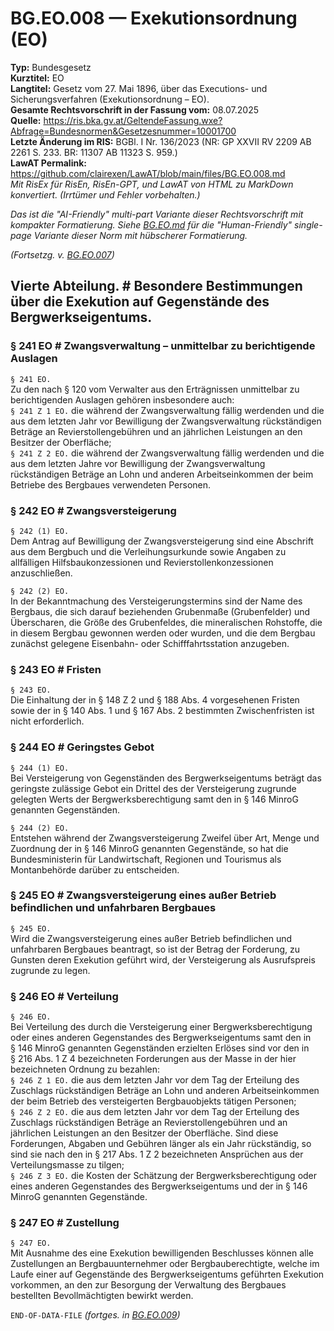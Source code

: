 # BG.EO.008 — Exekutionsordnung (EO)
**Typ:** Bundesgesetz  
**Kurztitel:** EO  
**Langtitel:** Gesetz vom 27. Mai 1896, über das Executions- und Sicherungsverfahren (Exekutionsordnung – EO).  
**Gesamte Rechtsvorschrift in der Fassung vom:** 08.07.2025  
**Quelle:** https://ris.bka.gv.at/GeltendeFassung.wxe?Abfrage=Bundesnormen&Gesetzesnummer=10001700  
**Letzte Änderung im RIS:** BGBl. I Nr. 136/2023 (NR: GP XXVII RV 2209 AB 2261 S. 233. BR: 11307 AB 11323 S. 959.)  
**LawAT Permalink:** https://github.com/clairexen/LawAT/blob/main/files/BG.EO.008.md  
*Mit RisEx für RisEn, RisEn-GPT, und LawAT von HTML zu MarkDown konvertiert. (Irrtümer und Fehler vorbehalten.)*

*Das ist die "AI-Friendly" multi-part Variante dieser Rechtsvorschrift mit kompakter Formatierung. Siehe [BG.EO.md](BG.EO.md) für die "Human-Friendly" single-page Variante dieser Norm mit hübscherer Formatierung.*

*(Fortsetzg. v. [BG.EO.007](BG.EO.007.md))*

## Vierte Abteilung. # Besondere Bestimmungen über die Exekution auf Gegenstände des Bergwerkseigentums.

### § 241 EO # Zwangsverwaltung – unmittelbar zu berichtigende Auslagen

`§ 241 EO.`  
Zu den nach § 120 vom Verwalter aus den Erträgnissen unmittelbar zu berichtigenden Auslagen gehören insbesondere auch:  
`§ 241 Z 1 EO.`
die während der Zwangsverwaltung fällig werdenden und die aus dem letzten Jahr vor Bewilligung der Zwangsverwaltung rückständigen Beträge an Revierstollengebühren und an jährlichen Leistungen an den Besitzer der Oberfläche;  
`§ 241 Z 2 EO.`
die während der Zwangsverwaltung fällig werdenden und die aus dem letzten Jahre vor Bewilligung der Zwangsverwaltung rückständigen Beträge an Lohn und anderen Arbeitseinkommen der beim Betriebe des Bergbaues verwendeten Personen.

### § 242 EO # Zwangsversteigerung

`§ 242 (1) EO.`  
Dem Antrag auf Bewilligung der Zwangsversteigerung sind eine Abschrift aus dem Bergbuch und die Verleihungsurkunde sowie Angaben zu allfälligen Hilfsbaukonzessionen und Revierstollenkonzessionen anzuschließen.

`§ 242 (2) EO.`  
In der Bekanntmachung des Versteigerungstermins sind der Name des Bergbaus, die sich darauf beziehenden Grubenmaße (Grubenfelder) und Überscharen, die Größe des Grubenfeldes, die mineralischen Rohstoffe, die in diesem Bergbau gewonnen werden oder wurden, und die dem Bergbau zunächst gelegene Eisenbahn- oder Schifffahrtsstation anzugeben.

### § 243 EO # Fristen

`§ 243 EO.`  
Die Einhaltung der in § 148 Z 2 und § 188 Abs. 4 vorgesehenen Fristen sowie der in § 140 Abs. 1 und § 167 Abs. 2 bestimmten Zwischenfristen ist nicht erforderlich.

### § 244 EO # Geringstes Gebot

`§ 244 (1) EO.`  
Bei Versteigerung von Gegenständen des Bergwerkseigentums beträgt das geringste zulässige Gebot ein Drittel des der Versteigerung zugrunde gelegten Werts der Bergwerksberechtigung samt den in § 146 MinroG genannten Gegenständen.

`§ 244 (2) EO.`  
Entstehen während der Zwangsversteigerung Zweifel über Art, Menge und Zuordnung der in § 146 MinroG genannten Gegenstände, so hat die Bundesministerin für Landwirtschaft, Regionen und Tourismus als Montanbehörde darüber zu entscheiden.

### § 245 EO # Zwangsversteigerung eines außer Betrieb befindlichen und unfahrbaren Bergbaues

`§ 245 EO.`  
Wird die Zwangsversteigerung eines außer Betrieb befindlichen und unfahrbaren Bergbaues beantragt, so ist der Betrag der Forderung, zu Gunsten deren Exekution geführt wird, der Versteigerung als Ausrufspreis zugrunde zu legen.

### § 246 EO # Verteilung

`§ 246 EO.`  
Bei Verteilung des durch die Versteigerung einer Bergwerksberechtigung oder eines anderen Gegenstandes des Bergwerkseigentums samt den in § 146 MinroG genannten Gegenständen erzielten Erlöses sind vor den in § 216 Abs. 1 Z 4 bezeichneten Forderungen aus der Masse in der hier bezeichneten Ordnung zu bezahlen:  
`§ 246 Z 1 EO.`
die aus dem letzten Jahr vor dem Tag der Erteilung des Zuschlags rückständigen Beträge an Lohn und anderen Arbeitseinkommen der beim Betrieb des versteigerten Bergbauobjekts tätigen Personen;  
`§ 246 Z 2 EO.`
die aus dem letzten Jahr vor dem Tag der Erteilung des Zuschlags rückständigen Beträge an Revierstollengebühren und an jährlichen Leistungen an den Besitzer der Oberfläche. Sind diese Forderungen, Abgaben und Gebühren länger als ein Jahr rückständig, so sind sie nach den in § 217 Abs. 1 Z 2 bezeichneten Ansprüchen aus der Verteilungsmasse zu tilgen;  
`§ 246 Z 3 EO.`
die Kosten der Schätzung der Bergwerksberechtigung oder eines anderen Gegenstandes des Bergwerkseigentums und der in § 146 MinroG genannten Gegenstände.

### § 247 EO # Zustellung

`§ 247 EO.`  
Mit Ausnahme des eine Exekution bewilligenden Beschlusses können alle Zustellungen an Bergbauunternehmer oder Bergbauberechtigte, welche im Laufe einer auf Gegenstände des Bergwerkseigentums geführten Exekution vorkommen, an den zur Besorgung der Verwaltung des Bergbaues bestellten Bevollmächtigten bewirkt werden.

`END-OF-DATA-FILE` *(fortges. in [BG.EO.009](BG.EO.009.md))*
